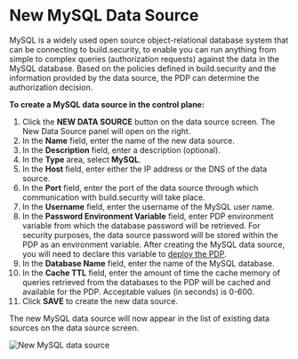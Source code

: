# New MySQL Data Source

MySQL is a widely used open source object-relational database system that can be connecting to build.security, to enable you can run anything from simple to complex queries \(authorization requests\) against the data in the MySQL database. Based on the policies defined in build.security and the information provided by the data source, the PDP can determine the authorization decision.

**To create a MySQL data source in the control plane:**

1. Click the **NEW DATA SOURCE** button on the data source screen. The New Data Source panel will open on the right.
2. In the **Name** field, enter the name of the new data source.
3. In the **Description** field, enter a description \(optional\).
4. In the **Type** area, select **MySQL**.
5. In the **Host** field, enter either the IP address or the DNS of the data source.
6. In the **Port** field, enter the port of the data source through which communication with build.security will take place.
7. In the **Username** field, enter the username of the MySQL user name.
8. In the **Password Environment Variable** field, enter PDP environment variable from which the database password will be retrieved. For security purposes, the data source password will be stored within the PDP as an environment variable. After creating the MySQL data source, you will need to declare this variable to [deploy the PDP](../policy-decision-points-pdp/pdp-deployments.md).
9. In the **Database Name** field, enter the name of the MySQL database.
10. In the **Cache TTL** field, enter the amount of time the cache memory of queries retrieved from the databases to the PDP will be cached and available for the PDP. Acceptable values \(in seconds\) is 0-600.
11. Click **SAVE** to create the new data source.

The new MySQL data source will now appear in the list of existing data sources on the data source screen.

![New MySQL data source](https://files.readme.io/1c3c0a3-Screen_Shot_2021-03-08_at_11.47.34.png)



